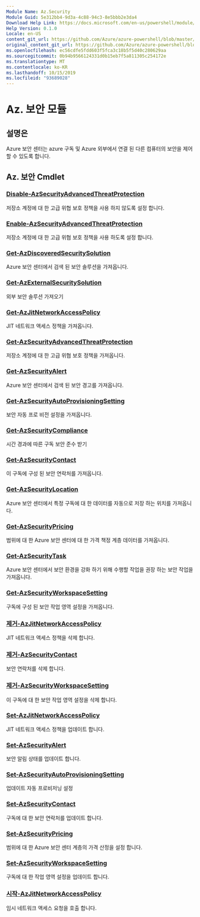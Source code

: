 ```yaml
---
Module Name: Az.Security
Module Guid: 5e312bb4-9d3a-4c88-94c3-8e5bbb2e3da4
Download Help Link: https://docs.microsoft.com/en-us/powershell/module/az.security
Help Version: 0.1.0
Locale: en-US
content_git_url: https://github.com/Azure/azure-powershell/blob/master/src/Security/Security/help/Az.Security.md
original_content_git_url: https://github.com/Azure/azure-powershell/blob/master/src/Security/Security/help/Az.Security.md
ms.openlocfilehash: ec56cdfe5fdd603f5fca3c18b5f5d40c280629aa
ms.sourcegitcommit: 0b94b9566124331d0b15eb7f5a811305c254172e
ms.translationtype: MT
ms.contentlocale: ko-KR
ms.lasthandoff: 10/15/2019
ms.locfileid: "93689028"
---
```

# Az. 보안 모듈
## 설명은
Azure 보안 센터는 azure 구독 및 Azure 외부에서 연결 된 다른 컴퓨터의 보안을 제어할 수 있도록 합니다.

## Az. 보안 Cmdlet
### [Disable-AzSecurityAdvancedThreatProtection](Disable-AzSecurityAdvancedThreatProtection.md)
저장소 계정에 대 한 고급 위협 보호 정책을 사용 하지 않도록 설정 합니다.

### [Enable-AzSecurityAdvancedThreatProtection](Enable-AzSecurityAdvancedThreatProtection.md)
저장소 계정에 대 한 고급 위협 보호 정책을 사용 하도록 설정 합니다.

### [Get-AzDiscoveredSecuritySolution](Get-AzDiscoveredSecuritySolution.md)
Azure 보안 센터에서 검색 된 보안 솔루션을 가져옵니다.

### [Get-AzExternalSecuritySolution](Get-AzExternalSecuritySolution.md)
외부 보안 솔루션 가져오기 

### [Get-AzJitNetworkAccessPolicy](Get-AzJitNetworkAccessPolicy.md)
JIT 네트워크 액세스 정책을 가져옵니다.

### [Get-AzSecurityAdvancedThreatProtection](Get-AzSecurityAdvancedThreatProtection.md)
저장소 계정에 대 한 고급 위협 보호 정책을 가져옵니다.

### [Get-AzSecurityAlert](Get-AzSecurityAlert.md)
Azure 보안 센터에서 검색 된 보안 경고를 가져옵니다.

### [Get-AzSecurityAutoProvisioningSetting](Get-AzSecurityAutoProvisioningSetting.md)
보안 자동 프로 비전 설정을 가져옵니다.

### [Get-AzSecurityCompliance](Get-AzSecurityCompliance.md)
시간 경과에 따른 구독 보안 준수 받기

### [Get-AzSecurityContact](Get-AzSecurityContact.md)
이 구독에 구성 된 보안 연락처를 가져옵니다.

### [Get-AzSecurityLocation](Get-AzSecurityLocation.md)
Azure 보안 센터에서 특정 구독에 대 한 데이터를 자동으로 저장 하는 위치를 가져옵니다.

### [Get-AzSecurityPricing](Get-AzSecurityPricing.md)
범위에 대 한 Azure 보안 센터에 대 한 가격 책정 계층 데이터를 가져옵니다.

### [Get-AzSecurityTask](Get-AzSecurityTask.md)
Azure 보안 센터에서 보안 환경을 강화 하기 위해 수행할 작업을 권장 하는 보안 작업을 가져옵니다.

### [Get-AzSecurityWorkspaceSetting](Get-AzSecurityWorkspaceSetting.md)
구독에 구성 된 보안 작업 영역 설정을 가져옵니다.

### [제거-AzJitNetworkAccessPolicy](Remove-AzJitNetworkAccessPolicy.md)
JIT 네트워크 액세스 정책을 삭제 합니다.

### [제거-AzSecurityContact](Remove-AzSecurityContact.md)
보안 연락처를 삭제 합니다.

### [제거-AzSecurityWorkspaceSetting](Remove-AzSecurityWorkspaceSetting.md)
이 구독에 대 한 보안 작업 영역 설정을 삭제 합니다.

### [Set-AzJitNetworkAccessPolicy](Set-AzJitNetworkAccessPolicy.md)
JIT 네트워크 액세스 정책을 업데이트 합니다.

### [Set-AzSecurityAlert](Set-AzSecurityAlert.md)
보안 알림 상태를 업데이트 합니다.

### [Set-AzSecurityAutoProvisioningSetting](Set-AzSecurityAutoProvisioningSetting.md)
업데이트 자동 프로비저닝 설정

### [Set-AzSecurityContact](Set-AzSecurityContact.md)
구독에 대 한 보안 연락처를 업데이트 합니다.

### [Set-AzSecurityPricing](Set-AzSecurityPricing.md)
범위에 대 한 Azure 보안 센터 계층의 가격 산정을 설정 합니다.

### [Set-AzSecurityWorkspaceSetting](Set-AzSecurityWorkspaceSetting.md)
구독에 대 한 작업 영역 설정을 업데이트 합니다.

### [시작-AzJitNetworkAccessPolicy](Start-AzJitNetworkAccessPolicy.md)
임시 네트워크 액세스 요청을 호출 합니다.

